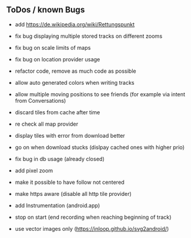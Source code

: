 ToDos / known Bugs
------------------

- add https://de.wikipedia.org/wiki/Rettungspunkt

- fix bug displaying multiple stored tracks on different zooms

- fix bug on scale limits of maps

- fix bug on location provider usage

- refactor code, remove as much code as possible

- allow auto generated colors when writing tracks

- allow multiple moving positions to see friends (for example via intent from Conversations)

- discard tiles from cache after time

- re check all map provider

- display tiles with error from download better

- go on when download stucks (dislpay cached ones with higher prio)

- fix bug in db usage (already closed)

- add pixel zoom

- make it possible to have follow not centered

- make https aware (disable all http tile provider)

- add Instrumentation (android.app)

- stop on start (end recording when reaching beginning of track)

- use vector images only (https://inloop.github.io/svg2android/)
